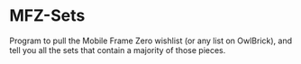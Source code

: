 # MFZ-Sets

Program to pull the Mobile Frame Zero wishlist (or any list on OwlBrick), 
and tell you all the sets that contain a majority of those pieces.
